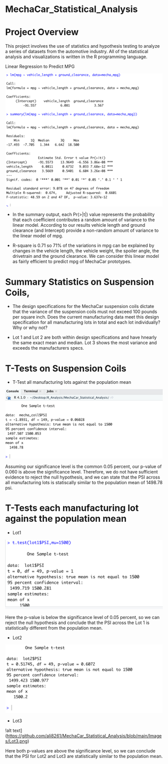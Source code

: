 # MechaCar_Statistical_Analysis

# Project Overview

This project involves the use of statistics and hypothesis testing to analyze a series of datasets from the automotive industry.
All of the statistical analysis and visualizations is written in the R programming language.


Linear Regression to Predict MPG

![alt text](https://github.com/ali8261/MechaCar_Statistical_Analysis/blob/main/Images/Perform%20linear%20regression.png)


* In the summary output, each Pr(>|t|) value represents the probability that each coefficient contributes a random amount of variance to the linear model. According to our results vehicle length and ground clearance (and Intercept) provide a non-random amount of variance to the linear model of mpg.

* R-square is 0.71 so 71% of the variations in mpg can be explained by changes in the vehicle length, the vehicle weight, the spoiler angle, the drivetrain and the ground clearance. We can consider this linear model as fairly efficient to predict mpg of MechaCar prototypes.

# Summary Statistics on Suspension Coils,

* The design specifications for the MechaCar suspension coils dictate that the variance of the suspension coils must not exceed 100 pounds per square inch. Does the current manufacturing data meet this design specification for all manufacturing lots in total and each lot individually? Why or why not?

* Lot 1 and Lot 2 are both within design specifications and have hnearly the same exact mean and median. Lot 3 shows the most variance and exceeds the manufacturers specs.

# T-Tests on Suspension Coils

* T-Test all manufacturing lots against the population mean

![alt text](https://github.com/ali8261/MechaCar_Statistical_Analysis/blob/main/Images/T_test.png)

Assuming our significance level is the common 0.05 percent, our p-value of 0.060 is above the significance level. Therefore, we do not have sufficient evidence to reject the null hypothesis, and we can state that the PSI across all manufacturing lots is statiscally similar to the population mean of 1498.78 psi.

# T-Tests each manufacturing lot against the population mean

* Lot1

![alt text](https://github.com/ali8261/MechaCar_Statistical_Analysis/blob/main/Images/Lot1.png)

Here the p-value is below the significance level of 0.05 percent, so we can reject the null hypothesis and conclude that the PSI across the Lot 1 is statistically different from the population mean.

* Lot2

![alt text](https://github.com/ali8261/MechaCar_Statistical_Analysis/blob/main/Images/Lot2.png)

* Lot3

!alt text](https://github.com/ali8261/MechaCar_Statistical_Analysis/blob/main/Images/Lot3.png)

Here both p-values are above the significance level, so we can conclude that the PSI for Lot2 and Lot3 are statistically similar to the population mean.
